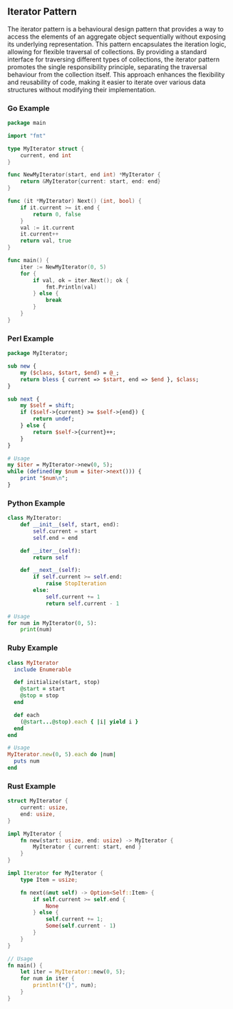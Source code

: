## Iterator Pattern

The iterator pattern is a behavioural design pattern that provides a way to access the elements of an aggregate object sequentially without
exposing its underlying representation. This pattern encapsulates the iteration logic, allowing for flexible traversal of collections. By
providing a standard interface for traversing different types of collections, the iterator pattern promotes the single responsibility principle,
separating the traversal behaviour from the collection itself. This approach enhances the flexibility and reusability of code, making it easier
to iterate over various data structures without modifying their implementation.


### Go Example

```go
package main

import "fmt"

type MyIterator struct {
    current, end int
}

func NewMyIterator(start, end int) *MyIterator {
    return &MyIterator{current: start, end: end}
}

func (it *MyIterator) Next() (int, bool) {
    if it.current >= it.end {
        return 0, false
    }
    val := it.current
    it.current++
    return val, true
}

func main() {
    iter := NewMyIterator(0, 5)
    for {
        if val, ok = iter.Next(); ok {
            fmt.Println(val)
        } else {
            break
        }
    }
}
```

### Perl Example

```perl
package MyIterator;

sub new {
    my ($class, $start, $end) = @_;
    return bless { current => $start, end => $end }, $class;
}

sub next {
    my $self = shift;
    if ($self->{current} >= $self->{end}) {
        return undef;
    } else {
        return $self->{current}++;
    }
}

# Usage
my $iter = MyIterator->new(0, 5);
while (defined(my $num = $iter->next())) {
    print "$num\n";
}
```

### Python Example

```python
class MyIterator:
    def __init__(self, start, end):
        self.current = start
        self.end = end

    def __iter__(self):
        return self

    def __next__(self):
        if self.current >= self.end:
            raise StopIteration
        else:
            self.current += 1
            return self.current - 1

# Usage
for num in MyIterator(0, 5):
    print(num)
```

### Ruby Example

```ruby
class MyIterator
  include Enumerable

  def initialize(start, stop)
    @start = start
    @stop = stop
  end

  def each
    (@start...@stop).each { |i| yield i }
  end
end

# Usage
MyIterator.new(0, 5).each do |num|
  puts num
end
```

### Rust Example

```rust
struct MyIterator {
    current: usize,
    end: usize,
}

impl MyIterator {
    fn new(start: usize, end: usize) -> MyIterator {
        MyIterator { current: start, end }
    }
}

impl Iterator for MyIterator {
    type Item = usize;

    fn next(&mut self) -> Option<Self::Item> {
        if self.current >= self.end {
            None
        } else {
            self.current += 1;
            Some(self.current - 1)
        }
    }
}

// Usage
fn main() {
    let iter = MyIterator::new(0, 5);
    for num in iter {
        println!("{}", num);
    }
}
```

